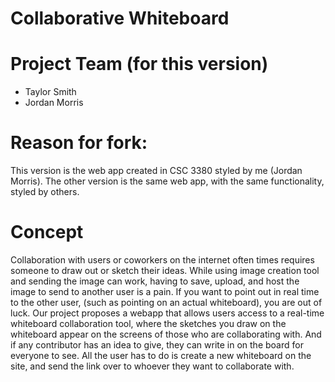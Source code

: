 # Collaborative Whiteboard 

# Project Team (for this version)
  * Taylor Smith
  * Jordan Morris
  
# Reason for fork:

This version is the web app created in CSC 3380 styled by me (Jordan Morris). The other version is the same web app, with the same functionality, styled by others.

# Concept

Collaboration with users or coworkers on the internet often times requires someone to draw out or sketch their ideas. While using image creation tool and sending the image can work, having to save, upload, and host the image to send to another user is a pain. If you want to point out in real time to the other user, (such as pointing on an actual whiteboard), you are out of luck. Our project proposes a webapp that allows users access to a real-time whiteboard collaboration tool, where the sketches you draw on the whiteboard appear on the screens of those who are collaborating with. And if any contributor has an idea to give, they can write in on the board for everyone to see. All the user has to do is create a new whiteboard on the site, and send the link over to whoever they want to collaborate with.
